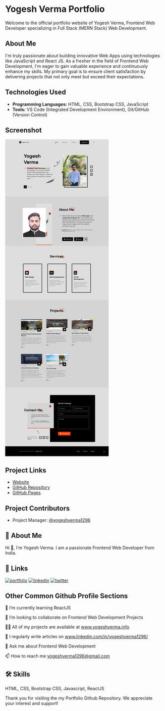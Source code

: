 # Yogesh Verma Portfolio
Welcome to the official portfolio website of Yogesh Verma, Frontend Web Developer specializing in Full Stack (MERN Stack) Web Development.

## About Me
I'm truly passionate about building innovative Web Apps using technologies like JavaScript and React JS. As a fresher in the field of Frontend Web Development, I'm eager to gain valuable experience and continuously enhance my skills. My primary goal is to ensure client satisfaction by delivering projects that not only meet but exceed their expectations.

## Technologies Used
- **Programming Languages:** HTML, CSS, Bootstrap CSS, JavaScript
- **Tools:** VS Code (Integrated Development Environment), Git/GitHub (Version Control)

## Screenshot
[![Yogesh Verma Portfolio Website](https://raw.githubusercontent.com/yogeshverma1296/portfolio/main/readme/Portfolio.png)](http://yogeshverma.info/)

## Project Links
- [Website](http://yogeshverma.info/) 
- [GitHub Repository](https://github.com/yogeshverma1296/portfolio)
- [GitHub Pages](https://yogeshverma1296.github.io/portfolio/)

## Project Contributors
- Project Manager: [@yogeshverma1296](https://github.com/yogeshverma1296)

## 🚀 About Me
Hi 👋, I'm Yogesh Verma. I am a passionate Frontend Web Developer from India.


## 🔗 Links
[![portfolio](https://img.shields.io/badge/my_portfolio-000?style=for-the-badge&logo=ko-fi&logoColor=white)](http://yogeshverma.info/)
[![linkedin](https://img.shields.io/badge/linkedin-0A66C2?style=for-the-badge&logo=linkedin&logoColor=white)](https://www.linkedin.com/in/yogeshverma1296/)
[![twitter](https://img.shields.io/badge/twitter-1DA1F2?style=for-the-badge&logo=twitter&logoColor=white)](https://twitter.com/YogeshVerma1296)



## Other Common Github Profile Sections
🌱 I’m currently learning ReactJS

👯 I’m looking to collaborate on Frontend Web Development Projects

👨‍💻 All of my projects are available at www.yogeshverma.info

📝 I regularly write articles on www.linkedin.com/in/yogeshverma1296/

💬 Ask me about Frontend Web Development

📫 How to reach me yogeshverma1296@gmail.com


## 🛠 Skills
HTML, CSS, Bootstrap CSS, Javascript, ReactJS


Thank you for visiting the my Portfolio Github Repository. We appreciate your interest and support!
